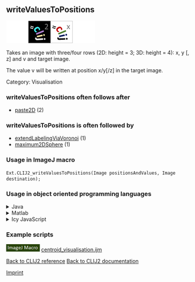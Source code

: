 ## writeValuesToPositions
<img src="images/mini_empty_logo.png"/><img src="images/mini_clij2_logo.png"/><img src="images/mini_clijx_logo.png"/><img src="images/mini_empty_logo.png"/>

Takes an image with three/four rows (2D: height = 3; 3D: height = 4): x, y [, z] and v and target image. 

The value v will be written at position x/y[/z] in the target image.

Category: Visualisation

### writeValuesToPositions often follows after
* <a href="reference_paste2D">paste2D</a> (2)


### writeValuesToPositions is often followed by
* <a href="reference_extendLabelingViaVoronoi">extendLabelingViaVoronoi</a> (1)
* <a href="reference_maximum2DSphere">maximum2DSphere</a> (1)


### Usage in ImageJ macro
```
Ext.CLIJ2_writeValuesToPositions(Image positionsAndValues, Image destination);
```


### Usage in object oriented programming languages



<details>

<summary>
Java
</summary>
<pre class="highlight">// init CLIJ and GPU
import net.haesleinhuepf.clij2.CLIJ2;
import net.haesleinhuepf.clij.clearcl.ClearCLBuffer;
CLIJ2 clij2 = CLIJ2.getInstance();

// get input parameters
ClearCLBuffer positionsAndValues = clij2.push(positionsAndValuesImagePlus);
destination = clij2.create(positionsAndValues);
</pre>

<pre class="highlight">
// Execute operation on GPU
clij2.writeValuesToPositions(positionsAndValues, destination);
</pre>

<pre class="highlight">
// show result
destinationImagePlus = clij2.pull(destination);
destinationImagePlus.show();

// cleanup memory on GPU
clij2.release(positionsAndValues);
clij2.release(destination);
</pre>

</details>



<details>

<summary>
Matlab
</summary>
<pre class="highlight">% init CLIJ and GPU
clij2 = init_clatlab();

% get input parameters
positionsAndValues = clij2.pushMat(positionsAndValues_matrix);
destination = clij2.create(positionsAndValues);
</pre>

<pre class="highlight">
% Execute operation on GPU
clij2.writeValuesToPositions(positionsAndValues, destination);
</pre>

<pre class="highlight">
% show result
destination = clij2.pullMat(destination)

% cleanup memory on GPU
clij2.release(positionsAndValues);
clij2.release(destination);
</pre>

</details>



<details>

<summary>
Icy JavaScript
</summary>
<pre class="highlight">// init CLIJ and GPU
importClass(net.haesleinhuepf.clicy.CLICY);
importClass(Packages.icy.main.Icy);

clij2 = CLICY.getInstance();

// get input parameters
positionsAndValues_sequence = getSequence();
positionsAndValues = clij2.pushSequence(positionsAndValues_sequence);
destination = clij2.create(positionsAndValues);
</pre>

<pre class="highlight">
// Execute operation on GPU
clij2.writeValuesToPositions(positionsAndValues, destination);
</pre>

<pre class="highlight">
// show result
destination_sequence = clij2.pullSequence(destination)
Icy.addSequence(destination_sequence);
// cleanup memory on GPU
clij2.release(positionsAndValues);
clij2.release(destination);
</pre>

</details>





### Example scripts
<a href="https://github.com/clij/clij2-docs/blob/master/src/main/macro/centroid_visualisation.ijm"><img src="images/language_macro.png" height="20"/></a> [centroid_visualisation.ijm](https://github.com/clij/clij2-docs/blob/master/src/main/macro/centroid_visualisation.ijm)  


[Back to CLIJ2 reference](https://clij.github.io/clij2-docs/reference)
[Back to CLIJ2 documentation](https://clij.github.io/clij2-docs)

[Imprint](https://clij.github.io/imprint)
